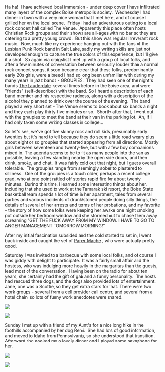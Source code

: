 Ha ha!  I have achieved local immersion - under deep cover I have infiltrated many layers of the complex Boise metropolis society.  Wednesday I had dinner in town with a very nice woman that I met here, and of course I grilled her on the local scene.  Friday I had an adventurous outing to a local rock concert hall called The Venue.  Apparently this place often hosts Christian Rock groups and their shows are all-ages with no bar so they are catering to a pretty young crowd.  But this show was regular irreverant rock music.  Now, much like my experience hanging out with the fans of the Lesbian Punk Rock band in Salt Lake, sadly my writing skills are just not developed enough to capture the true colors of this experience, but I'll give it a shot.  So again via craigslist I met up with a group of local folks, and after a few minutes of conversation between seriously louder than a normal rock concert songs, it soon became clear that these folks, predominantly early 20s girls, were a breed I had so long been unfamiliar with during my many years in jazz bands - GROUPIES.  They had seen one of the night's bands [The Lauderdale](http://www.myspace.com/thelauderdale)  several times before in the Boise area, and were "friends" (self-described) with the band. So I heard a description of each band member and his respective radness, along with a description of the alcohol they planned to drink over the course of the evening.  The band played a very short set - The Venue seems to book about six bands a night and they each play thirty-five minutes or so.  Shortly after that, I went out with the groupies to meet the band at their van in the parking lot.  Ah, if I had only taken some writing classes in college...

So let's see, we've got five skinny rock and roll kids, presumably early twenties but it's hard to tell because they do seem a little road weary plus about eight or so groupies that started appearing from all directions. Mostly girls between seventeen and twenty-five, but with a few boy companions mixed in. The agenda seems to be to fit as many people into the van as possible, leaving a few standing nearby the open side doors, and then drink, smoke, and chat.  It was fairly cold out that night, but I guess overall tolerable.  The groupies range from seemingly sober to plastered to silliness.  One of the groupies is a touch older, perhaps a recent college grad, who at one point rattled off stories rapid fire for about twenty minutes.  During this time, I learned some interesting things about her, including that she used to work at the Tamarak ski resort, the Boise State basketball team spends a lot of time in her apartment, tales from several parties and various incidents of drunk/stoned people doing silly things, the details of several of her arrests and terms of her probations, and my favorite - the story of how some folks were keeping her awake one night smoking pot outside her bedroom window and she stormed out to chase them away screaming "GET THE FUCK AWAY FROM MY WINDOW. I HAVE TO GO TO ANGER MANAGEMENT TOMORROW MORNING!"

After my initial fascination subsided and the cold started to set in, I went back inside and caught the set of [Paper Mache](http://www.myspace.com/papermachemusic) , who were actually pretty good.

Saturday I was invited to a barbecue with some local folks, and of course I was giddy with delight to participate.  It was a fairly small affair and the hostess, who was indulging more heavily in the margaritas than the guests, lead most of the conversation.  Having been on the radio for about ten years, she certainly had the gift of gab and a funny personality.  The hosts had rescued three dogs, and the dogs also provided lots of entertainment. Jane, one was a Scottie, so they get extra stars for that. There were two work groups - several from a cell provider call center, and several from a hotel chain, so lots of funny work anecdotes were shared.

![](/photos/boise_2008/010_bbq_danny_tara.jpg)

![](/photos/boise_2008/012_bbq_erica.jpg)

Sunday I met up with a friend of my Aunt's for a nice long hike in the foothills accompanied by her dog Remi.  She had lots of good information, and moved to Idaho from Pennsylvania, so she understood that transition.  Afterward she cooked me a lovely dinner and I played some saxophone for her.

![](/photos/boise_2008/022_hike_dry_canyon_joyce.jpg)

![](/photos/boise_2008/025_hike_dry_canyon.jpg)